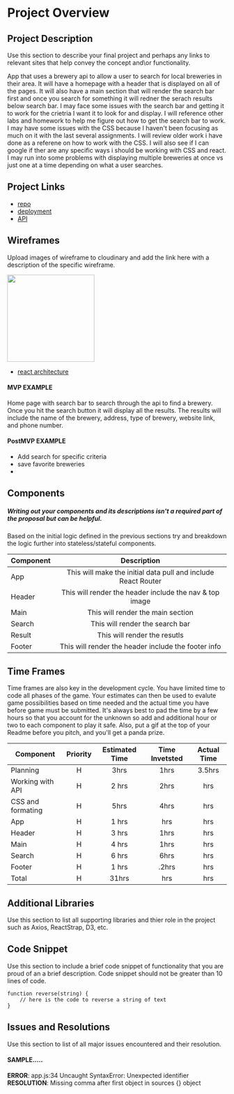 # Project Overview


## Project Description

Use this section to describe your final project and perhaps any links to relevant sites that help convey the concept and\or functionality.

App that uses a brewery api to allow a user to search for local breweries in their area.  It will have a homepage with a header that is displayed on all of the pages.  It will also have a main section that will render the search bar first and once you search for something it will redner the serach results below search bar.  I may face some issues with the search bar and getting it to work for the crietria I want it to look for and display. I will reference other labs and homework to help me figure out how to get the search bar to work.  I may have some issues with the CSS because I haven't been focusing as much on it with the last several assignments.  I will review older work i have done as a referene on how to work with the CSS.  I will also see if I can google if ther are any specific ways i should be working with CSS and react. I may run into some problems with displaying multiple breweries at once vs just one at a time depending on what a user searches.


## Project Links

- [repo]()
- [deployment](https://heatherbreweryapp2.herokuapp.com/)
- [API](https://www.openbrewerydb.org/documentation/01-listbreweries)


## Wireframes

Upload images of wireframe to cloudinary and add the link here with a description of the specific wireframe.

<img src="https://user-images.githubusercontent.com/49919405/71772381-6f7d9880-2f07-11ea-9d5f-458e0a8031ae.jpg" height='200' width='200'>

- [react architecture]()


#### MVP EXAMPLE
Home page with search bar to search through the api to find a brewery.  Once you hit the search button it will display all the results.  The results will include the name of the brewery, address, type of brewery, website link, and phone number.

#### PostMVP EXAMPLE

- Add search for specific criteria 
- save favorite breweries 
- 

## Components
##### Writing out your components and its descriptions isn't a required part of the proposal but can be helpful.

Based on the initial logic defined in the previous sections try and breakdown the logic further into stateless/stateful components. 

| Component | Description | 
| --- | :---: |  
| App | This will make the initial data pull and include React Router| 
| Header | This will render the header include the nav & top image | 
| Main | This will render the main section | 
| Search | This will render the search bar | 
| Result | This will render the resutls | 
| Footer | This will render the header include the footer info | 

## Time Frames

Time frames are also key in the development cycle.  You have limited time to code all phases of the game.  Your estimates can then be used to evalute game possibilities based on time needed and the actual time you have before game must be submitted. It's always best to pad the time by a few hours so that you account for the unknown so add and additional hour or two to each component to play it safe. Also, put a gif at the top of your Readme before you pitch, and you'll get a panda prize.

| Component | Priority | Estimated Time | Time Invetsted | Actual Time |
| --- | :---: |  :---: | :---: | :---: |
| Planning | H | 3hrs| 1hrs | 3.5hrs |
| Working with API | H | 2 hrs| 2hrs | hrs |
| CSS and formating | H | 5hrs| 4hrs | hrs |
| App | H | 1 hrs| hrs | hrs |
| Header | H | 3 hrs| 1hrs | hrs |
| Main | H | 4 hrs| 1hrs | hrs |
| Search | H | 6 hrs| 6hrs | hrs |
| Footer | H | 1 hrs| .2hrs | hrs |
| Total | H | 31hrs| hrs | hrs |

## Additional Libraries
 Use this section to list all supporting libraries and thier role in the project such as Axios, ReactStrap, D3, etc. 

## Code Snippet

Use this section to include a brief code snippet of functionality that you are proud of an a brief description.  Code snippet should not be greater than 10 lines of code. 

```
function reverse(string) {
	// here is the code to reverse a string of text
}
```

## Issues and Resolutions
 Use this section to list of all major issues encountered and their resolution.

#### SAMPLE.....
**ERROR**: app.js:34 Uncaught SyntaxError: Unexpected identifier                                
**RESOLUTION**: Missing comma after first object in sources {} object

